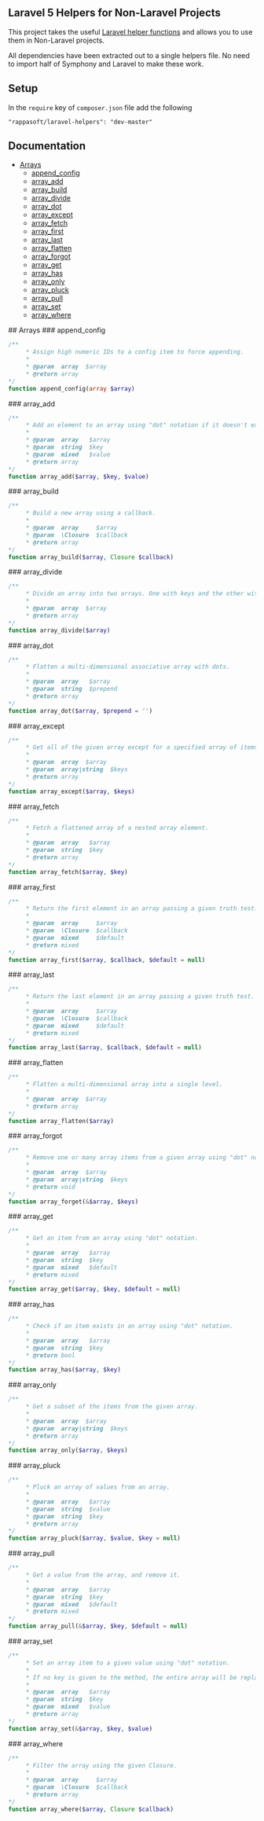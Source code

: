 ## Laravel 5 Helpers for Non-Laravel Projects

This project takes the useful [Laravel helper functions](http://laravel.com/docs/5.0/helpers) and allows you to use them in Non-Laravel projects.

All dependencies have been extracted out to a single helpers file. No need to import half of Symphony and Laravel to make these work.

## Setup

In the `require` key of `composer.json` file add the following

    "rappasoft/laravel-helpers": "dev-master"

## Documentation

* [Arrays](#arrays)
    * [append_config](#append_config)
    * [array_add](#array_add)
    * [array_build](#array_build)
    * [array_divide](#array_divide)
    * [array_dot](#array_dot)
    * [array_except](#array_except)
    * [array_fetch](#array_fetch)
    * [array_first](#array_first)
    * [array_last](#array_last)
    * [array_flatten](#array_flatten)
    * [array_forgot](#array_forgot)
    * [array_get](#array_get)
    * [array_has](#array_has)
    * [array_only](#array_only)
    * [array_pluck](#array_pluck)
    * [array_pull](#array_pull)
    * [array_set](#array_set)
    * [array_where](#array_where)
    
<a name="arrays"/>
## Arrays

<a name="append_config"/>
### append_config

```php
/**
	 * Assign high numeric IDs to a config item to force appending.
	 *
	 * @param  array  $array
	 * @return array
*/
function append_config(array $array)
```

<a name="array_add"/>
### array_add

```php
/**
	 * Add an element to an array using "dot" notation if it doesn't exist.
	 *
	 * @param  array   $array
	 * @param  string  $key
	 * @param  mixed   $value
	 * @return array
*/
function array_add($array, $key, $value)
```

<a name="array_build"/>
### array_build

```php
/**
	 * Build a new array using a callback.
	 *
	 * @param  array     $array
	 * @param  \Closure  $callback
	 * @return array
*/
function array_build($array, Closure $callback)
```

<a name="array_divide"/>
### array_divide

```php
/**
	 * Divide an array into two arrays. One with keys and the other with values.
	 *
	 * @param  array  $array
	 * @return array
*/
function array_divide($array)
```

<a name="array_dot"/>
### array_dot

```php
/**
	 * Flatten a multi-dimensional associative array with dots.
	 *
	 * @param  array   $array
	 * @param  string  $prepend
	 * @return array
*/
function array_dot($array, $prepend = '')
```

<a name="array_except"/>
### array_except

```php
/**
	 * Get all of the given array except for a specified array of items.
	 *
	 * @param  array  $array
	 * @param  array|string  $keys
	 * @return array
*/
function array_except($array, $keys)
```

<a name="array_fetch"/>
### array_fetch

```php
/**
	 * Fetch a flattened array of a nested array element.
	 *
	 * @param  array   $array
	 * @param  string  $key
	 * @return array
*/
function array_fetch($array, $key)
```

<a name="array_first"/>
### array_first

```php
/**
	 * Return the first element in an array passing a given truth test.
	 *
	 * @param  array     $array
	 * @param  \Closure  $callback
	 * @param  mixed     $default
	 * @return mixed
*/
function array_first($array, $callback, $default = null)
```

<a name="array_last"/>
### array_last

```php
/**
	 * Return the last element in an array passing a given truth test.
	 *
	 * @param  array     $array
	 * @param  \Closure  $callback
	 * @param  mixed     $default
	 * @return mixed
*/
function array_last($array, $callback, $default = null)
```

<a name="array_flatten"/>
### array_flatten

```php
/**
	 * Flatten a multi-dimensional array into a single level.
	 *
	 * @param  array  $array
	 * @return array
*/
function array_flatten($array)
```

<a name="array_forgot"/>
### array_forgot

```php
/**
	 * Remove one or many array items from a given array using "dot" notation.
	 *
	 * @param  array  $array
	 * @param  array|string  $keys
	 * @return void
*/
function array_forget(&$array, $keys)
```

<a name="array_get"/>
### array_get

```php
/**
	 * Get an item from an array using "dot" notation.
	 *
	 * @param  array   $array
	 * @param  string  $key
	 * @param  mixed   $default
	 * @return mixed
*/
function array_get($array, $key, $default = null)
```

<a name="array_has"/>
### array_has

```php
/**
	 * Check if an item exists in an array using "dot" notation.
	 *
	 * @param  array   $array
	 * @param  string  $key
	 * @return bool
*/
function array_has($array, $key)
```

<a name="array_only"/>
### array_only

```php
/**
	 * Get a subset of the items from the given array.
	 *
	 * @param  array  $array
	 * @param  array|string  $keys
	 * @return array
*/
function array_only($array, $keys)
```

<a name="array_pluck"/>
### array_pluck

```php
/**
	 * Pluck an array of values from an array.
	 *
	 * @param  array   $array
	 * @param  string  $value
	 * @param  string  $key
	 * @return array
*/
function array_pluck($array, $value, $key = null)
```

<a name="array_pull"/>
### array_pull

```php
/**
	 * Get a value from the array, and remove it.
	 *
	 * @param  array   $array
	 * @param  string  $key
	 * @param  mixed   $default
	 * @return mixed
*/
function array_pull(&$array, $key, $default = null)
```

<a name="array_set"/>
### array_set

```php
/**
	 * Set an array item to a given value using "dot" notation.
	 *
	 * If no key is given to the method, the entire array will be replaced.
	 *
	 * @param  array   $array
	 * @param  string  $key
	 * @param  mixed   $value
	 * @return array
*/
function array_set(&$array, $key, $value)
```

<a name="array_where"/>
### array_where

```php
/**
	 * Filter the array using the given Closure.
	 *
	 * @param  array     $array
	 * @param  \Closure  $callback
	 * @return array
*/
function array_where($array, Closure $callback)
```